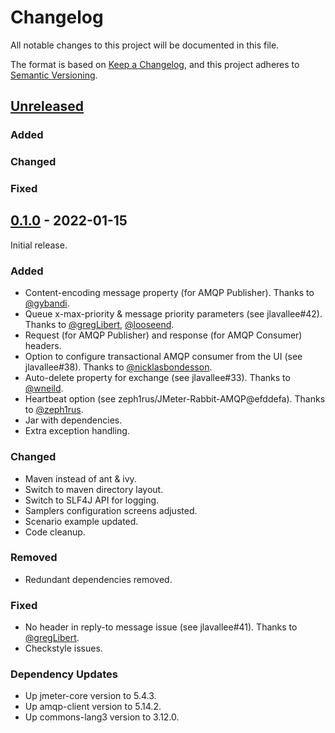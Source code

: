 # Changelog

All notable changes to this project will be documented in this file.

The format is based on [Keep a Changelog](https://keepachangelog.com/en/1.0.0/),
and this project adheres to [Semantic Versioning](https://semver.org/spec/v2.0.0.html).

## [Unreleased]

### Added

### Changed

### Fixed

## [0.1.0] - 2022-01-15

Initial release.

### Added

* Content-encoding message property (for AMQP Publisher). Thanks to [@gybandi](https://github.com/gybandi).
* Queue x-max-priority & message priority parameters (see jlavallee#42). Thanks to [@gregLibert](https://github.com/gregLibert), [@looseend](https://github.com/looseend).
* Request (for AMQP Publisher) and response (for AMQP Consumer) headers.
* Option to configure transactional AMQP consumer from the UI (see jlavallee#38). Thanks to [@nicklasbondesson](https://github.com/nicklasbondesson).
* Auto-delete property for exchange (see jlavallee#33). Thanks to [@wneild](https://github.com/wneild).
* Heartbeat option (see zeph1rus/JMeter-Rabbit-AMQP@efddefa). Thanks to [@zeph1rus](https://github.com/zeph1rus).
* Jar with dependencies.
* Extra exception handling.

### Changed

* Maven instead of ant & ivy.
* Switch to maven directory layout.
* Switch to SLF4J API for logging.
* Samplers configuration screens adjusted.
* Scenario example updated.
* Code cleanup.

### Removed

* Redundant dependencies removed.

### Fixed

* No header in reply-to message issue (see jlavallee#41). Thanks to [@gregLibert](https://github.com/gregLibert).
* Checkstyle issues.

### Dependency Updates

* Up jmeter-core version to 5.4.3.
* Up amqp-client version to 5.14.2.
* Up commons-lang3 version to 3.12.0.

[unreleased]: https://github.com/aliesbelik/jmeter-amqp-plugin/compare/v0.1.0...HEAD
[0.1.0]: https://github.com/aliesbelik/jmeter-amqp-plugin/releases/tag/v0.1.0
